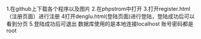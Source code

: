 ﻿1.在github上下载各个程序以及图片
2.在phpstrom中打开
3.打开register.html（注册页面）进行注册
4打开denglu.html(登陆页面)进行登陆，登陆成功后可以看到分页
5.登陆成功后可退出
数据库使用的是本地连接localhost 
账号密码都是root


